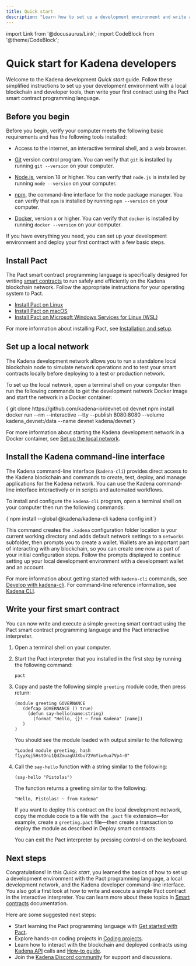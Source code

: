 ```yaml
---
title: Quick start
description: "Learn how to set up a development environment and write a simple smart contract for the Kadena network." slug: quickstart
---
```


import Link from '@docusaurus/Link';
import CodeBlock from '@theme/CodeBlock';

# Quick start for Kadena developers

Welcome to the Kadena development _Quick start_ guide. 
Follow these simplified instructions to set up your development environment with a local blockchain and developer tools, then write your first contract using the Pact smart contract programming language.

## Before you begin

Before you begin, verify your computer meets the following basic requirements and has the following tools installed:

* Access to the internet, an interactive terminal shell, and a web browser.

* [Git](https://git-scm.com/downloads) version control program. 
  You can verify that `git` is installed by running `git --version` on your computer.

* [Node.js](https://nodejs.dev/en/learn/how-to-install-nodejs/), version 18 or higher.
  You can verify that `node.js` is installed by running `node --version` on your computer.

* [npm](https://docs.npmjs.com/downloading-and-installing-node-js-and-npm), the command-line interface for the node package manager.
    You can verify that `npm` is installed by running `npm --version` on your computer.

* [Docker](https://docs.docker.com/get-started/get-docker/), version x or higher.
  You can verify that `docker` is installed by running `docker --version` on your computer.

If you have everything you need, you can set up your development environment and deploy your first contract with a few basic steps.

## Install Pact

The Pact smart contract programming language is specifically designed for writing [smart contracts](/resources/glossary) to run safely and efficiently on the Kadena blockchain network. 
Follow the appropriate instructions for your operating system to Pact.

- [Install Pact on Linux](/smart-contracts/install/linux)
- [Install Pact on macOS](/smart-contracts/install/macos)
- [Install Pact on Microsoft Windows Services for Linux (WSL)](/smart-contracts/install/windows)

For more information about installing Pact, see [Installation and setup](/smart-contracts/install).

## Set up a local network

The Kadena development network allows you to run a standalone local blockchain node to simulate network operations and to test your smart contracts locally before deploying to a test or production network.

To set up the local network, open a terminal shell on your computer then run the following commands to get the development network Docker image and start the network in a Docker container:

<CodeBlock language="bash">
{`git clone https://github.com/kadena-io/devnet
cd devnet
npm install
docker run --rm --interactive --tty --publish 8080:8080 --volume kadena_devnet:/data --name devnet kadena/devnet`}
</CodeBlock>

For more information about starting the Kadena development network in a Docker container, see [Set up the local network](/smart-contracts/install/devnet).

## Install the Kadena command-line interface

The Kadena command-line interface (`kadena-cli`) provides direct access to the Kadena blockchain and commands to create, test, deploy, and manage applications for the Kadena network. 
You can use the Kadena command-line interface interactively or in scripts and automated workflows.

To install and configure the `kadena-cli` program, open a terminal shell on your computer then run the following commands:

<CodeBlock language="bash">
{`npm install --global @kadena/kadena-cli
kadena config init`}
</CodeBlock>

This command creates the `.kadena` configuration folder location is your current working directory and adds default network settings to a `networks` subfolder, then prompts you to create a wallet.
Wallets are an important part of interacting with any blockchain, so you can create one now as part of your initial configuration steps.
Follow the prompts displayed to continue setting up your local development environment with a development wallet and an account.

For more information about getting started with `kadena-cli` commands, see [Develop with kadena-cli](guides/kadena-cli).
For command-line reference information, see [Kadena CLI](guides/kadena-cli).

## Write your first smart contract

You can now write and execute a simple `greeting` smart contract using the Pact smart contract programming language and the Pact interactive interpreter.

1. Open a terminal shell on your computer.
3. Start the Pact interpreter that you installed in the first step by running the following command:

   ```bash
   pact
   ```

2. Copy and paste the following simple `greeting` module code, then press return:

   ```pact
   (module greeting GOVERNANCE
      (defcap GOVERNANCE () true)
        (defun say-hello(name:string)
          (format "Hello, {}! ~ from Kadena" [name])
      )
   )
   ```
   
   You should see the module loaded with output similar to the following:

   ```pact
   "Loaded module greeting, hash f1yyXqj5HstOni1QdZmuagUJXbu72VmYiwXua7Vp4-0"
   ```
   
3. Call the `say-hello` function with a string similar to the following:

   ```pact
   (say-hello "Pistolas")
   ```

   The function returns a greeting similar to the following:

   ```pact
   "Hello, Pistolas! ~ from Kadena"
   ```

   If you want to deploy this contract on the local development network, copy the module code to a file with the `.pact` file extension—for example, create a `greeting.pact` file—then create a transaction to deploy the module as described in Deploy smart contracts.
   
   You can exit the Pact interpreter by pressing control-d on the keyboard.

## Next steps

Congratulations! 
In this _Quick start_, you learned the basics of how to set up a development environment with the Pact programming language, a local development network, and the Kadena developer command-line interface.
You also got a first look at how to write and execute a simple Pact contract in the interactive interpreter.
You can learn more about these topics in [Smart contracts](/smart-contracts) documentation. 

Here are some suggested next steps:

- Start learning the Pact programming language with [Get started with Pact](/smart-contracts/get-started-intro).
- Explore hands-on coding projects in [Coding projects](/coding-projects/coding-projects).
- Learn how to interact with the blockchain and deployed contracts using [Kadena API](/api) calls and [How-to guide](/guides).
- Join the [Kadena Discord community](https://discord.gg/kadena) for support and discussions.

